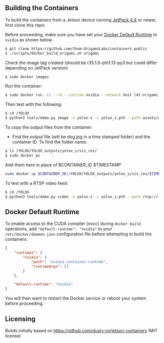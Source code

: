
## Building the Containers

To build the containers from a Jetson device running [JetPack 4.4](https://developer.nvidia.com/embedded/jetpack) or newer, first clone this repo:

Before proceeding, make sure you have set your [Docker Default Runtime](#docker-default-runtime) to `nvidia` as shown below.

``` bash
$ git clone https://github.com/thom-OrigamiLabs/containers-public
$ ./scripts/docker_build_origami.sh origami
``` 

Check the image tag created (should be r35.1.0-pth1.13-py3 but could differ depending on JetPack version) 

``` bash
$ sudo docker images
``` 

Run the container:

``` bash
$ sudo docker run -it --rm --runtime nvidia --network host l4t-origami:r35.1.0-pth1.13-py3
``` 

Then test with the following:

``` bash
$ cd /YOLOX
$ python3 tools/demo.py image -n yolox-s -c yolox_s.pth --path assets/dog.jpg --conf 0.25 --nms 0.45 --tsize 640 --save_result --device gpu
``` 

To copy the output files from the container:
- Find the output file (will be dog.jpg in a time stamped folder) and the container ID. To find the folder name:

``` bash
$ ls /YOLOX/YOLOX_outputs/yolox_s/vis_res/
$ sudo docker ps
``` 

Add them here in place of $CONTAINER_ID $TIMESTAMP

``` bash
sudo docker cp $CONTAINER_ID:/YOLOX/YOLOX_outputs/yolox_s/vis_res/$TIMESTAMP/dog.jpg ./dog.jpg
``` 

To test with a RTSP video feed:

``` bash
$ cd /YOLOX
$ python3 tools/demo.py video -n yolox-s -c yolox_s.pth --path rtsp://{USER}:{PASSWORD}@{ADDRESS} --conf 0.25 --nms 0.45 --tsize 640 --save_result --device gpu
``` 

## Docker Default Runtime

To enable access to the CUDA compiler (nvcc) during `docker build` operations, add `"default-runtime": "nvidia"` to your `/etc/docker/daemon.json` configuration file before attempting to build the containers:

``` json
{
    "runtimes": {
        "nvidia": {
            "path": "nvidia-container-runtime",
            "runtimeArgs": []
        }
    },

    "default-runtime": "nvidia"
}
```

You will then want to restart the Docker service or reboot your system before proceeding.


## Licensing

Builds initially based on https://github.com/dusty-nv/jetson-containers (MIT license)